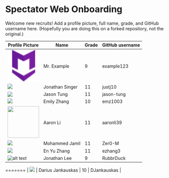 # Spectator Web Onboarding
Welcome new recruits! Add a profile picture, full name, grade, and GitHub username here. (Hopefully you are doing this on a forked repository, not the original.)

Profile Picture | Name | Grade | GitHub username
---|---|---|---
| <img src="https://github.com/adam-p/markdown-here/raw/master/src/common/images/icon48.png" width=100/> | Mr. Example | 9 | example123 |
| <img src="https://avatars3.githubusercontent.com/u/30121511?s=40&v=4" width=100/> | Jonathan Singer | 11 | justj10 |
| <img src = "https://scontent.cdninstagram.com/t51.2885-15/s640x640/sh0.08/e35/20393763_269830676834181_2302481518699741184_n.jpg" align="left" width=100 >  | Jason Tung | 11 | jason-tung |
| <img src="https://scontent-lga3-1.xx.fbcdn.net/v/t31.0-8/14991415_371212189881969_1034917025304409054_o.jpg?oh=02c06175c572c6010ee0ed287229fb78&oe=5A81451F" width=100/> | Emily Zhang | 10 | emz1003 |
| <img src = "http://www.tntemple.edu/application/images/events/frisbee.jpg" width=100  height=100/> | Aaron Li | 11 | aaronli39 |
| <img src="https://img00.deviantart.net/a383/i/2011/123/d/6/meh_demons_souls_wallpaper_by_hitokiriex-d3fhfdd.jpg" width=100/> | Mohammed Jamil | 11 | Zer0-M |
| <img src="http://i63.tinypic.com/2ni8acz.png" width=100/> | En Yu Zhang | 11 | ezhang3 |
 ![alt text](https://github.com/RubbrDuck.png?size=100) | Jonathan Lee | 9 | RubbrDuck |
=======
| <img src="https://avatars1.githubusercontent.com/u/24882287?s=400&v=4" width=100/> | Darius Jankauskas | 10 | DJankauskas |
